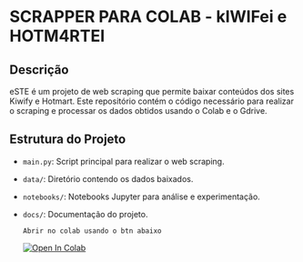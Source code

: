 # SCRAPPER PARA COLAB - kIWIFei e HOTM4RTEI

## Descrição
eSTE  é um projeto de web scraping que permite baixar conteúdos dos sites Kiwify e Hotmart. Este repositório contém o código necessário para realizar o scraping e processar os dados obtidos usando o Colab e o Gdrive.

## Estrutura do Projeto
- `main.py`: Script principal para realizar o web scraping.
- `data/`: Diretório contendo os dados baixados.
- `notebooks/`: Notebooks Jupyter para análise e experimentação.
- `docs/`: Documentação do projeto.


      Abrir no colab usando o btn abaixo

      
    [![Open In Colab](https://colab.research.google.com/assets/colab-badge.svg)]([https://colab.research.google.com/github/infuseai/colab-xterm/blob/main/demo.ipynb](https://github.com/ss-iptv/colab---Kiwi-Hot/blob/main/Kiwifei_Hotm4rtei_Colab.ipynb))


